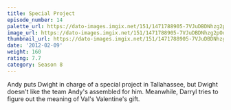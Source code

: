 ```yaml
---
title: Special Project
episode_number: 14
palette_url: https://dato-images.imgix.net/151/1471788905-7VJuDBDNhzg2pOoVWdyiXcG9wUB.jpg?ixlib=rb-1.1.0&ch=DPR%2CWidth&auto=enhance&palette=json
image_url: https://dato-images.imgix.net/151/1471788905-7VJuDBDNhzg2pOoVWdyiXcG9wUB.jpg?ixlib=rb-1.1.0&ch=DPR%2CWidth&auto=compress%2Cformat&w=500
thumbnail_url: https://dato-images.imgix.net/151/1471788905-7VJuDBDNhzg2pOoVWdyiXcG9wUB.jpg?ixlib=rb-1.1.0&ch=DPR%2CWidth&auto=enhance&w=500&h=280&fit=crop&fm=jpg
date: '2012-02-09'
weight: 160
rating: 7.7
category: Season 8
---
```


Andy puts Dwight in charge of a special project in Tallahassee, but Dwight doesn't like the team Andy's assembled for him. Meanwhile, Darryl tries to figure out the meaning of Val's Valentine's gift.